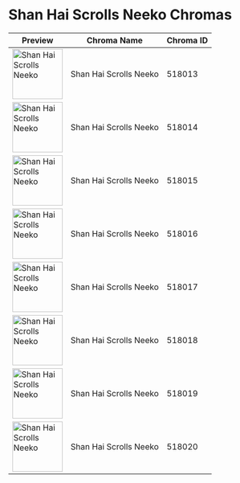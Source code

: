 # Shan Hai Scrolls Neeko Chromas

| Preview | Chroma Name | Chroma ID |
|---|---|---|
| <img src='https://raw.communitydragon.org/latest/plugins/rcp-be-lol-game-data/global/default/v1/champion-chroma-images/518/518013.png' alt='Shan Hai Scrolls Neeko' width='100'> | Shan Hai Scrolls Neeko | 518013 |
| <img src='https://raw.communitydragon.org/latest/plugins/rcp-be-lol-game-data/global/default/v1/champion-chroma-images/518/518014.png' alt='Shan Hai Scrolls Neeko' width='100'> | Shan Hai Scrolls Neeko | 518014 |
| <img src='https://raw.communitydragon.org/latest/plugins/rcp-be-lol-game-data/global/default/v1/champion-chroma-images/518/518015.png' alt='Shan Hai Scrolls Neeko' width='100'> | Shan Hai Scrolls Neeko | 518015 |
| <img src='https://raw.communitydragon.org/latest/plugins/rcp-be-lol-game-data/global/default/v1/champion-chroma-images/518/518016.png' alt='Shan Hai Scrolls Neeko' width='100'> | Shan Hai Scrolls Neeko | 518016 |
| <img src='https://raw.communitydragon.org/latest/plugins/rcp-be-lol-game-data/global/default/v1/champion-chroma-images/518/518017.png' alt='Shan Hai Scrolls Neeko' width='100'> | Shan Hai Scrolls Neeko | 518017 |
| <img src='https://raw.communitydragon.org/latest/plugins/rcp-be-lol-game-data/global/default/v1/champion-chroma-images/518/518018.png' alt='Shan Hai Scrolls Neeko' width='100'> | Shan Hai Scrolls Neeko | 518018 |
| <img src='https://raw.communitydragon.org/latest/plugins/rcp-be-lol-game-data/global/default/v1/champion-chroma-images/518/518019.png' alt='Shan Hai Scrolls Neeko' width='100'> | Shan Hai Scrolls Neeko | 518019 |
| <img src='https://raw.communitydragon.org/latest/plugins/rcp-be-lol-game-data/global/default/v1/champion-chroma-images/518/518020.png' alt='Shan Hai Scrolls Neeko' width='100'> | Shan Hai Scrolls Neeko | 518020 |
